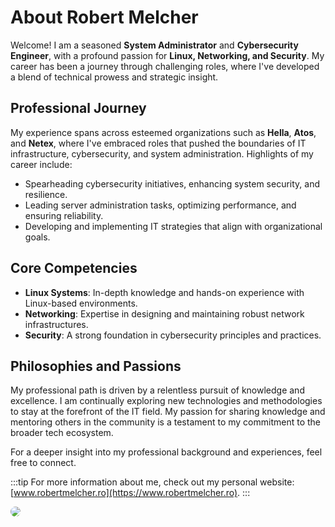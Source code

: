 #

# About Robert Melcher

Welcome! I am a seasoned **System Administrator** and **Cybersecurity Engineer**, with a profound passion for **Linux, Networking, and Security**. My career has been a journey through challenging roles, where I've developed a blend of technical prowess and strategic insight.

## Professional Journey

My experience spans across esteemed organizations such as **Hella**, **Atos**, and **Netex**, where I've embraced roles that pushed the boundaries of IT infrastructure, cybersecurity, and system administration. Highlights of my career include:

- Spearheading cybersecurity initiatives, enhancing system security, and resilience.
- Leading server administration tasks, optimizing performance, and ensuring reliability.
- Developing and implementing IT strategies that align with organizational goals.

## Core Competencies

- **Linux Systems**: In-depth knowledge and hands-on experience with Linux-based environments.
- **Networking**: Expertise in designing and maintaining robust network infrastructures.
- **Security**: A strong foundation in cybersecurity principles and practices.

## Philosophies and Passions
 My professional path is driven by a relentless pursuit of knowledge and excellence. I am continually exploring new technologies and methodologies to stay at the forefront of the IT field. My passion for sharing knowledge and mentoring others in the community is a testament to my commitment to the broader tech ecosystem.

For a deeper insight into my professional background and experiences, feel free to connect.

:::tip
For more information about me, check out my personal website: [www.robertmelcher.ro](https://www.robertmelcher.ro).
:::

<img src="/images/meroxindc.jpeg" style="border-radius: 10px;"><br>
